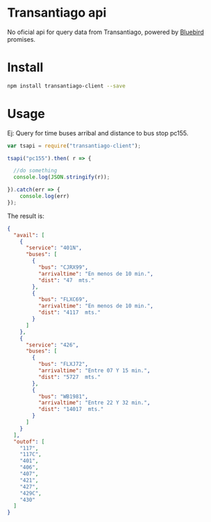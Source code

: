 # Transantiago api

No oficial api for query data from Transantiago, powered by [Bluebird][1] promises.

# Install
```sh
npm install transantiago-client --save
```

# Usage

Ej: Query for time buses arribal and distance to bus stop pc155.

```javascript
var tsapi = require("transantiago-client");

tsapi("pc155").then( r => {

  //do something
  console.log(JSON.stringify(r));

}).catch(err => {
    console.log(err)
});
```

The result is:

```json
{
  "avail": [
    {
      "service": "401N",
      "buses": [
        {
          "bus": "CJRX99",
          "arrivaltime": "En menos de 10 min.",
          "dist": "47  mts."
        },
        {
          "bus": "FLXC69",
          "arrivaltime": "En menos de 10 min.",
          "dist": "4117  mts."
        }
      ]
    },
    {
      "service": "426",
      "buses": [
        {
          "bus": "FLXJ72",
          "arrivaltime": "Entre 07 Y 15 min.",
          "dist": "5727  mts."
        },
        {
          "bus": "WB1981",
          "arrivaltime": "Entre 22 Y 32 min.",
          "dist": "14017  mts."
        }
      ]
    }
  ],
  "outof": [
    "117",
    "117C",
    "401",
    "406",
    "407",
    "421",
    "427",
    "429C",
    "430"
  ]
}

```


[1]: http://bluebirdjs.com/docs/getting-started.html
